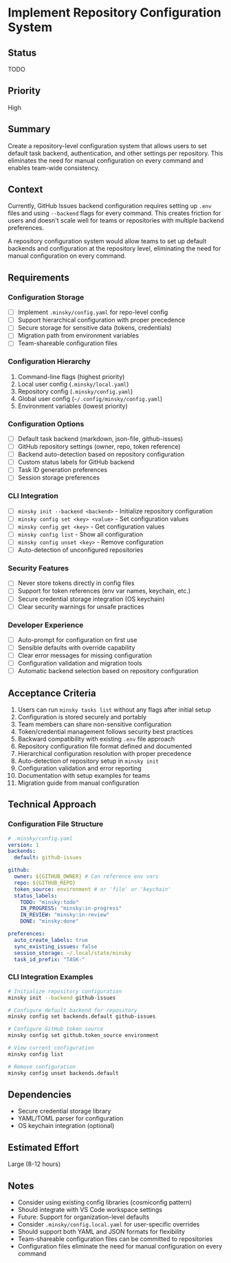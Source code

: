 # Implement Repository Configuration System

## Status

TODO

## Priority

High

## Summary

Create a repository-level configuration system that allows users to set default task backend, authentication, and other settings per repository. This eliminates the need for manual configuration on every command and enables team-wide consistency.

## Context

Currently, GitHub Issues backend configuration requires setting up `.env` files and using `--backend` flags for every command. This creates friction for users and doesn't scale well for teams or repositories with multiple backend preferences.

A repository configuration system would allow teams to set up default backends and configuration at the repository level, eliminating the need for manual configuration on every command.

## Requirements

### Configuration Storage

- [ ] Implement `.minsky/config.yaml` for repo-level config
- [ ] Support hierarchical configuration with proper precedence
- [ ] Secure storage for sensitive data (tokens, credentials)
- [ ] Migration path from environment variables
- [ ] Team-shareable configuration files

### Configuration Hierarchy

1. Command-line flags (highest priority)
2. Local user config (`.minsky/local.yaml`)
3. Repository config (`.minsky/config.yaml`)
4. Global user config (`~/.config/minsky/config.yaml`)
5. Environment variables (lowest priority)

### Configuration Options

- [ ] Default task backend (markdown, json-file, github-issues)
- [ ] GitHub repository settings (owner, repo, token reference)
- [ ] Backend auto-detection based on repository configuration
- [ ] Custom status labels for GitHub backend
- [ ] Task ID generation preferences
- [ ] Session storage preferences

### CLI Integration

- [ ] `minsky init --backend <backend>` - Initialize repository configuration
- [ ] `minsky config set <key> <value>` - Set configuration values
- [ ] `minsky config get <key>` - Get configuration values
- [ ] `minsky config list` - Show all configuration
- [ ] `minsky config unset <key>` - Remove configuration
- [ ] Auto-detection of unconfigured repositories

### Security Features

- [ ] Never store tokens directly in config files
- [ ] Support for token references (env var names, keychain, etc.)
- [ ] Secure credential storage integration (OS keychain)
- [ ] Clear security warnings for unsafe practices

### Developer Experience

- [ ] Auto-prompt for configuration on first use
- [ ] Sensible defaults with override capability
- [ ] Clear error messages for missing configuration
- [ ] Configuration validation and migration tools
- [ ] Automatic backend selection based on repository configuration

## Acceptance Criteria

1. Users can run `minsky tasks list` without any flags after initial setup
2. Configuration is stored securely and portably
3. Team members can share non-sensitive configuration
4. Token/credential management follows security best practices
5. Backward compatibility with existing `.env` file approach
6. Repository configuration file format defined and documented
7. Hierarchical configuration resolution with proper precedence
8. Auto-detection of repository setup in `minsky init`
9. Configuration validation and error reporting
10. Documentation with setup examples for teams
11. Migration guide from manual configuration

## Technical Approach

### Configuration File Structure

```yaml
# .minsky/config.yaml
version: 1
backends:
  default: github-issues

github:
  owner: ${GITHUB_OWNER} # Can reference env vars
  repo: ${GITHUB_REPO}
  token_source: environment # or 'file' or 'keychain'
  status_labels:
    TODO: "minsky:todo"
    IN_PROGRESS: "minsky:in-progress"
    IN_REVIEW: "minsky:in-review"
    DONE: "minsky:done"

preferences:
  auto_create_labels: true
  sync_existing_issues: false
  session_storage: ~/.local/state/minsky
  task_id_prefix: "TASK-"
```

### CLI Integration Examples

```bash
# Initialize repository configuration
minsky init --backend github-issues

# Configure default backend for repository
minsky config set backends.default github-issues

# Configure GitHub token source
minsky config set github.token_source environment

# View current configuration
minsky config list

# Remove configuration
minsky config unset backends.default
```

## Dependencies

- Secure credential storage library
- YAML/TOML parser for configuration
- OS keychain integration (optional)

## Estimated Effort

Large (8-12 hours)

## Notes

- Consider using existing config libraries (cosmiconfig pattern)
- Should integrate with VS Code workspace settings
- Future: Support for organization-level defaults
- Consider `.minsky/config.local.yaml` for user-specific overrides
- Should support both YAML and JSON formats for flexibility
- Team-shareable configuration files can be committed to repositories
- Configuration files eliminate the need for manual configuration on every command

